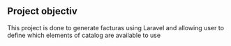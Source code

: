 ## Project objectiv
This project is done to generate facturas using Laravel and allowing user to define which elements of catalog are available to use
